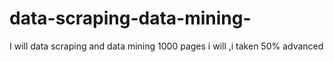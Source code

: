 # data-scraping-data-mining-
I will data scraping  and data mining 1000 pages i will ,i taken  50% advanced 
